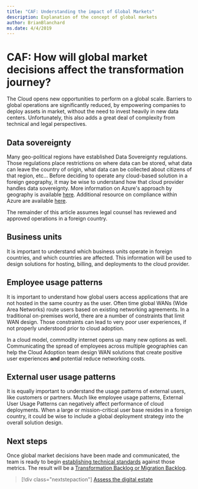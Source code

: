 ```yaml
---
title: "CAF: Understanding the impact of Global Markets"
description: Explanation of the concept of global markets
author: BrianBlanchard
ms.date: 4/4/2019
---
```


<!-- markdownlint-disable MD026 -->

# CAF: How will global market decisions affect the transformation journey?

The Cloud opens new opportunities to perform on a global scale. Barriers to global operations are significantly reduced, by empowering companies to deploy assets in market, without the need to invest heavily in new data centers. Unfortunately, this also adds a great deal of complexity from technical and legal perspectives.

## Data sovereignty

Many geo-political regions have established Data Sovereignty regulations. Those regulations place restrictions on where data can be stored, what data can leave the country of origin, what data can be collected about citizens of that region, etc... Before deciding to operate any cloud-based solution in a foreign geography, it may be wise to understand how that cloud provider handles data sovereignty. More information on Azure's approach by geography is available [here](https://azure.microsoft.com/global-infrastructure/geographies). Additional resource on compliance within Azure are available [here](https://www.microsoft.com/trustcenter/privacy).

The remainder of this article assumes legal counsel has reviewed and approved operations in a foreign country.

## Business units

It is important to understand which business units operate in foreign countries, and which countries are affected. This information will be used to design solutions for hosting, billing, and deployments to the cloud provider.

## Employee usage patterns

It is important to understand how global users access applications that are not hosted in the same country as the user. Often time global WANs (Wide Area Networks) route users based on existing networking agreements. In a traditional on-premises world, there are a number of constraints that limit WAN design. Those constraints can lead to very poor user experiences, if not properly understood prior to cloud adoption.

In a cloud model, commodity internet opens up many new options as well. Communicating the spread of employees across multiple geographies can help the Cloud Adoption team design WAN solutions that create positive user experiences **and** potential reduce networking costs.

## External user usage patterns

It is equally important to understand the usage patterns of external users, like customers or partners. Much like employee usage patterns, External User Usage Patterns can negatively affect performance of cloud deployments. When a large or mission-critical user base resides in a foreign country, it could be wise to include a global deployment strategy into the overall solution design.

## Next steps

Once global market decisions have been made and communicated, the team is ready to begin [establishing technical standards](../digital-estate/overview.md) against those metrics.
The result will be a [Transformation Backlog or Migration Backlog](..//migrate/migration-considerations/prerequisites/technical-complexity.md).

> [!div class="nextstepaction"]
> [Assess the digital estate](../digital-estate/overview.md)
